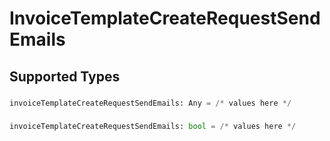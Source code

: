 # InvoiceTemplateCreateRequestSendEmails


## Supported Types

### 

```python
invoiceTemplateCreateRequestSendEmails: Any = /* values here */
```

### 

```python
invoiceTemplateCreateRequestSendEmails: bool = /* values here */
```


